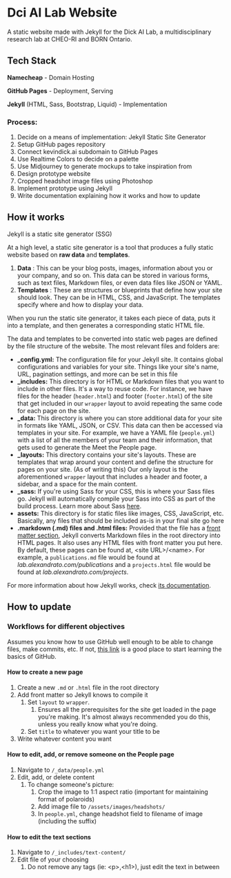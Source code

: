 # Dci AI Lab Website

A static website made with Jekyll for the Dick AI Lab, a multidisciplinary research lab at CHEO-RI and BORN Ontario.

## Tech Stack

**Namecheap** - Domain Hosting

**GitHub Pages** - Deployment, Serving

**Jekyll** (HTML, Sass, Bootstrap, Liquid) - Implementation

### Process:

1. Decide on a means of implementation: Jekyll Static Site Generator
2. Setup GitHub pages repository
3. Connect kevindick.ai subdomain to GitHub Pages
4. Use Realtime Colors to decide on a palette
5. Use Midjourney to generate mockups to take inspiration from
6. Design prototype website
7. Cropped headshot image files using Photoshop
8. Implement prototype using Jekyll
9. Write documentation explaining how it works and how to update

## How it works

Jekyll is a static site generator (SSG)

At a high level, a static site generator is a tool that produces a fully static website based on **raw data** and **templates**.

1. **Data** : This can be your blog posts, images, information about you or your company, and so on. This data can be stored in various forms, such as text files, Markdown files, or even data files like JSON or YAML.
2. **Templates** : These are structures or blueprints that define how your site should look. They can be in HTML, CSS, and JavaScript. The templates specify where and how to display your data.

When you run the static site generator, it takes each piece of data, puts it into a template, and then generates a corresponding static HTML file.

The data and templates to be converted into static web pages are defined by the file structure of the website. The most relevant files and folders are:

- **\_config.yml:** The configuration file for your Jekyll site. It contains global configurations and variables for your site. Things like your site's name, URL, pagination settings, and more can be set in this file
- **\_includes:** This directory is for HTML or Markdown files that you want to include in other files. It's a way to reuse code. For instance, we have files for the header (`header.html`) and footer (`footer.html`) of the site that get included in our `wrapper` layout to avoid repeating the same code for each page on the site.
- **\_data:** This directory is where you can store additional data for your site in formats like YAML, JSON, or CSV. This data can then be accessed via templates in your site. For example, we have a YAML file (`people.yml`) with a list of all the members of your team and their information, that gets used to generate the Meet the People page.
- **\_layouts:** This directory contains your site's layouts. These are templates that wrap around your content and define the structure for pages on your site. (As of writing this) Our only layout is the aforementioned `wrapper` layout that includes a header and footer, a sidebar, and a space for the main content.
- **\_sass:** If you're using Sass for your CSS, this is where your Sass files go. Jekyll will automatically compile your Sass into CSS as part of the build process. Learn more about Sass [here](https://sass-lang.com/documentation/).
- **assets:** This directory is for static files like images, CSS, JavaScript, etc. Basically, any files that should be included as-is in your final site go here
- **.markdown (.md) files and .html files:** Provided that the file has a [front matter section](https://jekyllrb.com/docs/front-matter/), Jekyll converts Markdown files in the root directory into HTML pages. It also uses any HTML files with front matter you put here. By default, these pages can be found at, \<site URL\>/\<name\>. For example, a `publications.md` file would be found at _lab.alexandrato.com/publications_ and a `projects.html` file would be found at _lab.alexandrato.com/projects_.

For more information about how Jekyll works, check [its documentation](https://jekyllrb.com/docs/).

## How to update

### Workflows for different objectives

Assumes you know how to use GitHub well enough to be able to change files, make commits, etc. If not, [this link](https://docs.github.com/en/get-started/quickstart/hello-world) is a good place to start learning the basics of GitHub.

#### How to create a new page

1. Create a new `.md` or `.html` file in the root directory
2. Add front matter so Jekyll knows to compile it
   1. Set `layout` to `wrapper`.
      1. Ensures all the prerequisites for the site get loaded in the page you're making. It's almost always recommended you do this, unless you really know what you're doing.
   2. Set `title` to whatever you want your title to be
3. Write whatever content you want

#### How to edit, add, or remove someone on the People page

1. Navigate to `/_data/people.yml`
2. Edit, add, or delete content
   1. To change someone's picture:
      1. Crop the image to 1:1 aspect ratio (important for maintaining format of polaroids)
      2. Add image file to `/assets/images/headshots/`
      3. In `people.yml`, change headshot field to filename of image (including the suffix)

#### How to edit the text sections

1. Navigate to `/_includes/text-content/`
2. Edit file of your choosing
   1. Do not remove any tags (ie: \<p\>,\<h1\>), just edit the text in between
